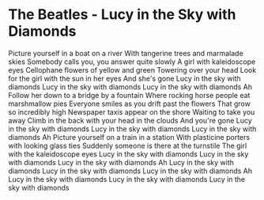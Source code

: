 # The Beatles - Lucy in the Sky with Diamonds
Picture yourself in a boat on a river
With tangerine trees and marmalade skies
Somebody calls you, you answer quite slowly
A girl with kaleidoscope eyes
Cellophane flowers of yellow and green
Towering over your head
Look for the girl with the sun in her eyes
And she's gone
Lucy in the sky with diamonds
Lucy in the sky with diamonds
Lucy in the sky with diamonds
Ah
Follow her down to a bridge by a fountain
Where rocking horse people eat marshmallow pies
Everyone smiles as you drift past the flowers
That grow so incredibly high
Newspaper taxis appear on the shore
Waiting to take you away
Climb in the back with your head in the clouds
And you're gone
Lucy in the sky with diamonds
Lucy in the sky with diamonds
Lucy in the sky with diamonds
Ah
Picture yourself on a train in a station
With plasticine porters with looking glass ties
Suddenly someone is there at the turnstile
The girl with the kaleidoscope eyes
Lucy in the sky with diamonds
Lucy in the sky with diamonds
Lucy in the sky with diamonds
Ah
Lucy in the sky with diamonds
Lucy in the sky with diamonds
Lucy in the sky with diamonds
Ah
Lucy in the sky with diamonds
Lucy in the sky with diamonds
Lucy in the sky with diamonds


